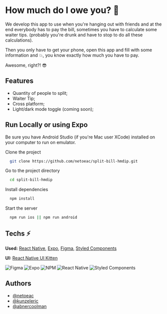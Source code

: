 # How much do I owe you? 🤔

We develop this app to use when you're hanging out with friends and at the end everybody has to pay the bill, sometimes you have to calculate some waiter tips. (probably you're drunk and have to stop to do all these calculations).

Then you only have to get your phone, open this app and fill with some information and 💥, you know exactly how much you have to pay.

Awesome, right?! 😎

## Features

- Quantity of people to split;
- Waiter Tip;
- Cross platform;
- Light/dark mode toggle (coming soon);

## Run Locally or using Expo

Be sure you have Android Studio (if you're Mac user XCode) installed on your computer to run on emulator.

Clone the project

```bash
  git clone https://github.com/netoeac/split-bill-hmdip.git
```

Go to the project directory

```bash
  cd split-bill-hmdip
```

Install dependencies

```bash
  npm install
```

Start the server

```bash
  npm run ios || npm run android
```

## Techs ⚡️

**Used:** [React Native](https://reactnative.dev/), [Expo](https://expo.dev/), [Figma](figma.com), [Styled Components](https://styled-components.com/)

**UI:** [React Native UI Kitten](https://akveo.github.io/react-native-ui-kitten/)

![Figma](https://img.shields.io/badge/figma-%23F24E1E.svg?style=for-the-badge&logo=figma&logoColor=white)
![Expo](https://img.shields.io/badge/expo-1C1E24?style=for-the-badge&logo=expo&logoColor=#D04A37)
![NPM](https://img.shields.io/badge/NPM-%23CB3837.svg?style=for-the-badge&logo=npm&logoColor=white)
![React Native](https://img.shields.io/badge/react_native-%2320232a.svg?style=for-the-badge&logo=react&logoColor=%2361DAFB)
![Styled Components](https://img.shields.io/badge/styled--components-DB7093?style=for-the-badge&logo=styled-components&logoColor=white)

## Authors

- [@netoeac](https://www.github.com/netoeac)
- [@kunzeleric](https://www.github.com/kunzeleric)
- [@abnercoolman](https://www.github.com/abnercoolman)
